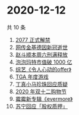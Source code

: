 # 2020-12-12

共 10 条

<!-- BEGIN -->
<!-- 最后更新时间 Sat Dec 12 2020 09:32:34 GMT+0800 (CST) -->
1. [2077 正式解禁](https://www.zhihu.com/search?q=赛博朋克2077)
1. [网传金基德因新冠逝世](https://www.zhihu.com/search?q=金基德)
1. [赵斗顺本周六刑满释放](https://www.zhihu.com/search?q=素媛案)
1. [泡泡玛特市值破 1000 亿](https://www.zhihu.com/search?q=泡泡玛特)
1. [综艺《令人心动的offer》](https://www.zhihu.com/search?q=令人心动的offer)
1. [TGA 年度游戏](https://www.zhihu.com/search?q=tga)
1. [丁真小马珍珠回应质疑](https://www.zhihu.com/search?q=丁真小马)
1. [2020 年双十二购物节](https://www.zhihu.com/search?q=双十二)
1. [霉霉新专辑《evermore》](https://www.zhihu.com/search?q=evermore)
1. [苏宁回应「股权质押」](https://www.zhihu.com/search?q=苏宁)
<!-- END -->
